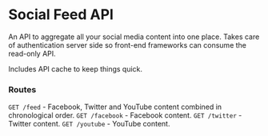 # Social Feed API

An API to aggregate all your social media content into one place. Takes care of authentication server side so front-end frameworks can consume the read-only API.

Includes API cache to keep things quick.

### Routes

`GET /feed` - Facebook, Twitter and YouTube content combined in chronological order.
`GET /facebook` - Facebook content.
`GET /twitter` - Twitter content.
`GET /youtube` - YouTube content.